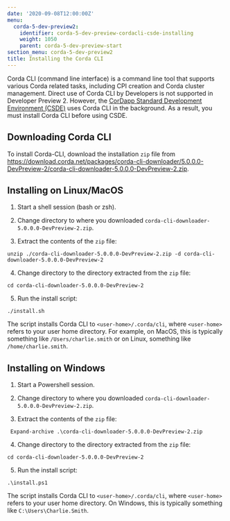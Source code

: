```yaml
---
date: '2020-09-08T12:00:00Z'
menu:
  corda-5-dev-preview2:
    identifier: corda-5-dev-preview-cordacli-csde-installing
    weight: 1050
    parent: corda-5-dev-preview-start
section_menu: corda-5-dev-preview2
title: Installing the Corda CLI
---
```

Corda CLI (command line interface) is a command line tool that supports various Corda related tasks, including CPI creation and Corda cluster management.
Direct use of Corda CLI by Developers is not supported in Developer Preview 2. However, the [CorDapp Standard Development Environment (CSDE)](../cordapp-standard-development-environment/csde.html) uses Corda CLI in the background.
As a result, you must install Corda CLI before using CSDE.

## Downloading Corda CLI
To install Corda-CLI, download the installation `zip` file from https://download.corda.net/packages/corda-cli-downloader/5.0.0.0-DevPreview-2/corda-cli-downloader-5.0.0.0-DevPreview-2.zip.

## Installing on Linux/MacOS

1. Start a shell session (bash or zsh).

2. Change directory to where you downloaded `corda-cli-downloader-5.0.0.0-DevPreview-2.zip`.

3. Extract the contents of the `zip` file:

```shell
unzip ./corda-cli-downloader-5.0.0.0-DevPreview-2.zip -d corda-cli-downloader-5.0.0.0-DevPreview-2
```

4. Change directory to the directory extracted from the `zip` file:

```shell
cd corda-cli-downloader-5.0.0.0-DevPreview-2
```

5. Run the install script:

```shell
./install.sh
```

   The script installs Corda CLI to `<user-home>/.corda/cli`, where `<user-home>` refers to your user home directory. For example, on MacOS, this is typically something like `/Users/charlie.smith` or on Linux, something like `/home/charlie.smith`.

## Installing on Windows

1. Start a Powershell session.

2. Change directory to where you downloaded `corda-cli-downloader-5.0.0.0-DevPreview-2.zip`.

3. Extract the contents of the `zip` file:

```shell
 Expand-archive .\corda-cli-downloader-5.0.0.0-DevPreview-2.zip
```

4. Change directory to the directory extracted from the `zip` file:

```shell
cd corda-cli-downloader-5.0.0.0-DevPreview-2
```

5. Run the install script:

```shell
.\install.ps1
```

   The script installs Corda CLI to `<user-home>/.corda/cli`, where `<user-home>` refers to your user home directory. On Windows, this is typically something like `C:\Users\Charlie.Smith`.
<!-- For information about working directly with the Corda CLI, see [Corda CLI](../developing/corda-cli/overview.html).-->
